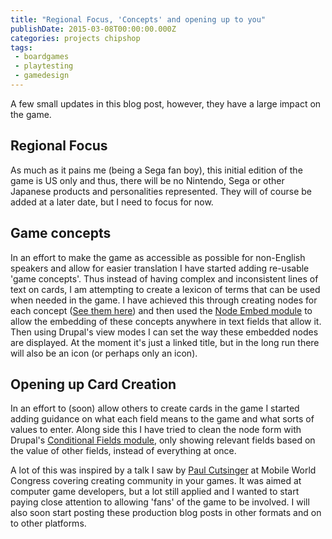 ```yaml
---
title: "Regional Focus, 'Concepts' and opening up to you"
publishDate: 2015-03-08T00:00:00.000Z
categories: projects chipshop
tags:
 - boardgames
 - playtesting
 - gamedesign
---
```


A few small updates in this blog post, however, they have a large impact on the game.

## Regional Focus
As much as it pains me (being a Sega fan boy), this initial edition of the game is US only and thus, there will be no Nintendo, Sega or other Japanese products and personalities represented. They will of course be added at a later date, but I need to focus for now.

## Game concepts
In an effort to make the game as accessible as possible for non-English speakers and allow for easier translation I have started adding re-usable 'game concepts'. Thus instead of having complex and inconsistent lines of text on cards, I am attempting to create a lexicon of terms that can be used when needed in the game. I have achieved this through creating nodes for each concept ([See them here](/manual/concepts)) and then used the [Node Embed module](https://www.drupal.org/project/node_embed) to allow the embedding of these concepts anywhere in text fields that allow it. Then using Drupal's view modes I can set the way these embedded nodes are displayed. At the moment it's just a linked title, but in the long run there will also be an icon (or perhaps only an icon).

## Opening up Card Creation
In an effort to (soon) allow others to create cards in the game I started adding guidance on what each field means to the game and what sorts of values to enter. Along side this I have tried to clean the node form with Drupal's [Conditional Fields module](https://www.drupal.org/project/conditional_fields), only showing relevant fields based on the value of other fields, instead of everything at once.

A lot of this was inspired by a talk I saw by [Paul Cutsinger](https://twitter.com/PaulCutsinger) at Mobile World Congress covering creating community in your games. It was aimed at computer game developers, but a lot still applied and I wanted to start paying close attention to allowing 'fans' of the game to be involved. I will also soon start posting these production blog posts in other formats and on to other platforms.
